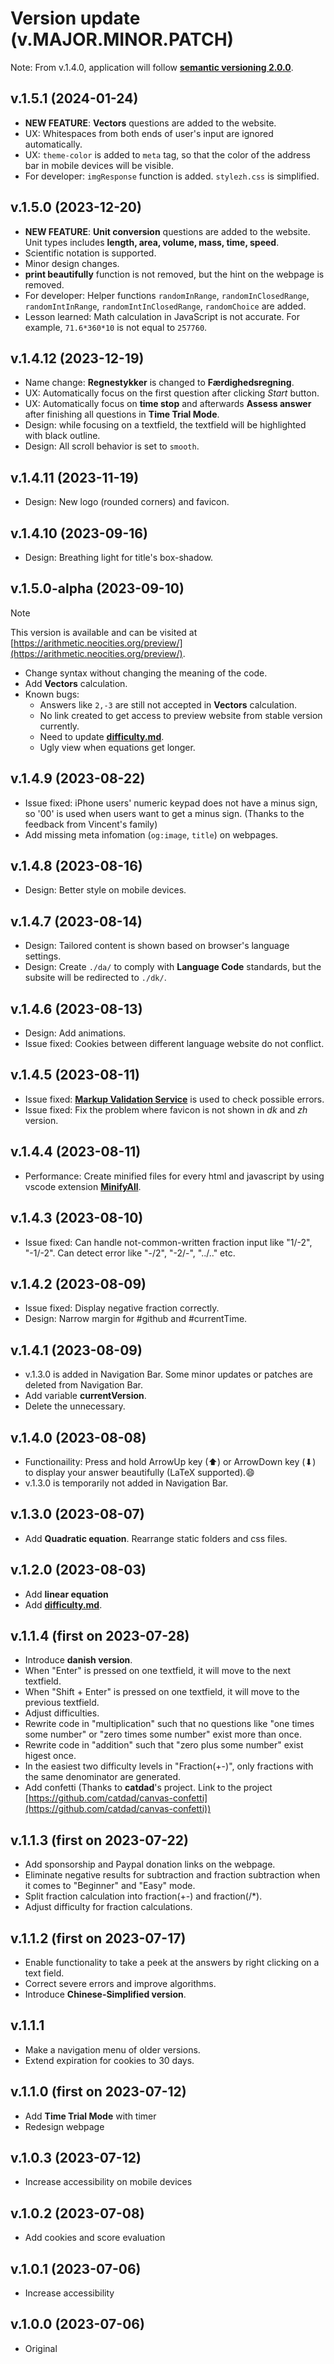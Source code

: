 # Version update (v.MAJOR.MINOR.PATCH)
Note: From v.1.4.0, application will follow **[semantic versioning 2.0.0](https://semver.org/)**.
## v.1.5.1 (2024-01-24)
- **NEW FEATURE**: **Vectors** questions are added to the website.
- UX: Whitespaces from both ends of user's input are ignored automatically.
- UX: `theme-color` is added to `meta` tag, so that the color of the address bar in mobile devices will be visible.
- For developer: `imgResponse` function is added. `stylezh.css` is simplified.
## v.1.5.0 (2023-12-20)
- **NEW FEATURE**: **Unit conversion** questions are added to the website. Unit types includes **length, area, volume, mass, time, speed**.
- Scientific notation is supported.
- Minor design changes.
- **print beautifully** function is not removed, but the hint on the webpage is removed.
- For developer: Helper functions `randomInRange`, `randomInClosedRange`, `randomIntInRange`, `randomIntInClosedRange`, `randomChoice` are added.
- Lesson learned: Math calculation in JavaScript is not accurate. For example, `71.6*360*10` is not equal to `257760`. 
## v.1.4.12 (2023-12-19)
- Name change: **Regnestykker** is changed to **Færdighedsregning**.
- UX: Automatically focus on the first question after clicking *Start* button.
- UX: Automatically focus on **time stop** and afterwards **Assess answer** after finishing all questions in **Time Trial Mode**.
- Design: while focusing on a textfield, the textfield will be highlighted with black outline.
- Design: All scroll behavior is set to `smooth`.
## v.1.4.11 (2023-11-19)
- Design: New logo (rounded corners) and favicon.
## v.1.4.10 (2023-09-16)
- Design: Breathing light for title's box-shadow.
## v.1.5.0-alpha (2023-09-10)
> [!NOTE]
> This version is available and can be visited at [https://arithmetic.neocities.org/preview/](https://arithmetic.neocities.org/preview/).
- Change syntax without changing the meaning of the code.
- Add **Vectors** calculation.
- Known bugs:
    - Answers like `2,-3` are still not accepted in **Vectors** calculation.
    - No link created to get access to preview website from stable version currently.
    - Need to update **[difficulty.md](difficulty.md)**.
    - Ugly view when equations get longer.
## v.1.4.9 (2023-08-22)
- Issue fixed: iPhone users' numeric keypad does not have a minus sign, so '00' is used when users want to get a minus sign. (Thanks to the feedback from Vincent's family)
- Add missing meta infomation (`og:image`, `title`) on webpages.
## v.1.4.8 (2023-08-16)
- Design: Better style on mobile devices.
## v.1.4.7 (2023-08-14)
- Design: Tailored content is shown based on browser's language settings.
- Design: Create `./da/` to comply with **Language Code** standards, but the subsite will be redirected to `./dk/`.
## v.1.4.6 (2023-08-13)
- Design: Add animations.
- Issue fixed: Cookies between different language website do not conflict.
## v.1.4.5 (2023-08-11)
- Issue fixed: **[Markup Validation Service](https://validator.w3.org/)** is used to check possible errors.
- Issue fixed: Fix the problem where favicon is not shown in _dk_ and _zh_ version.
## v.1.4.4 (2023-08-11)
- Performance: Create minified files for every html and javascript by using vscode extension **[MinifyAll](https://marketplace.visualstudio.com/items?itemName=josee9988.minifyall)**.
## v.1.4.3 (2023-08-10)
- Issue fixed: Can handle not-common-written fraction input like "1/-2", "-1/-2". Can detect error like "-/2", "-2/-", "../.." etc.
## v.1.4.2 (2023-08-09)
- Issue fixed: Display negative fraction correctly.
- Design: Narrow margin for #github and #currentTime.
## v.1.4.1 (2023-08-09)
- v.1.3.0 is added in Navigation Bar. Some minor updates or patches are deleted from Navigation Bar.
- Add variable **currentVersion**.
- Delete the unnecessary.
## v.1.4.0 (2023-08-08)
- Functionaility: Press and hold ArrowUp key (&#11014;) or ArrowDown key (&#11015;) to display your answer beautifully (LaTeX supported).&#128516;
- v.1.3.0 is temporarily not added in Navigation Bar.
## v.1.3.0 (2023-08-07)
- Add **Quadratic equation**. Rearrange static folders and css files.
## v.1.2.0 (2023-08-03)
- Add **linear equation**
- Add **[difficulty.md](difficulty.md)**.
## v.1.1.4 (first on 2023-07-28)
- Introduce **danish version**. 
- When "Enter" is pressed on one textfield, it will move to the next textfield.
- When "Shift + Enter" is pressed on one textfield, it will move to the previous textfield.
- Adjust difficulties.
- Rewrite code in "multiplication" such that no questions like "one times some number" or "zero times some number" exist more than once.
- Rewrite code in "addition" such that "zero plus some number" exist higest once.
- In the easiest two difficulty levels in "Fraction(+-)", only fractions with the same denominator are generated.
- Add confetti (Thanks to **catdad**'s project. Link to the project [https://github.com/catdad/canvas-confetti](https://github.com/catdad/canvas-confetti))
## v.1.1.3 (first on 2023-07-22)
- Add sponsorship and Paypal donation links on the webpage.
- Eliminate negative results for subtraction and fraction subtraction when it comes to "Beginner" and "Easy" mode.
- Split fraction calculation into fraction(+-) and fraction(/*).
- Adjust difficulty for fraction calculations.
## v.1.1.2 (first on 2023-07-17)
- Enable functionality to take a peek at the answers by right clicking on a text field. 
- Correct severe errors and improve algorithms.
- Introduce **Chinese-Simplified version**.
## v.1.1.1
- Make a navigation menu of older versions.
- Extend expiration for cookies to 30 days.
## v.1.1.0 (first on 2023-07-12)
- Add **Time Trial Mode** with timer
- Redesign webpage
## v.1.0.3 (2023-07-12)
- Increase accessibility on mobile devices
## v.1.0.2 (2023-07-08)
- Add cookies and score evaluation
## v.1.0.1 (2023-07-06)
- Increase accessibility
## v.1.0.0 (2023-07-06)
- Original
